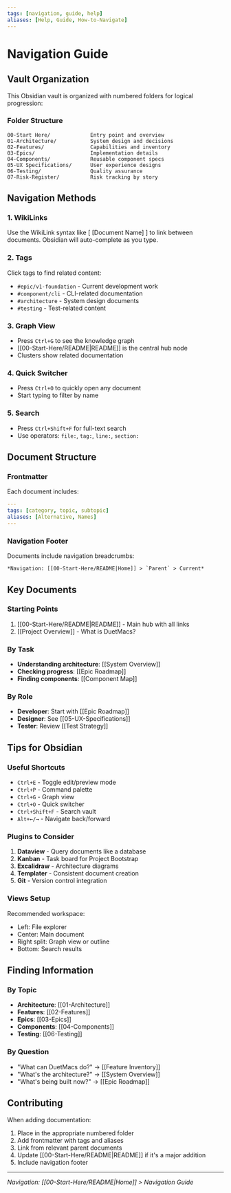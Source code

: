 ```yaml
---
tags: [navigation, guide, help]
aliases: [Help, Guide, How-to-Navigate]
---
```


# Navigation Guide

## Vault Organization

This Obsidian vault is organized with numbered folders for logical progression:

### Folder Structure
```
00-Start Here/             Entry point and overview
01-Architecture/           System design and decisions
02-Features/               Capabilities and inventory
03-Epics/                  Implementation details
04-Components/             Reusable component specs
05-UX Specifications/      User experience designs
06-Testing/                Quality assurance
07-Risk-Register/          Risk tracking by story
```

## Navigation Methods

### 1. WikiLinks
Use the WikiLink syntax like [ [Document Name] ] to link between documents. Obsidian will auto-complete as you type.

### 2. Tags
Click tags to find related content:
- `#epic/v1-foundation` - Current development work
- `#component/cli` - CLI-related documentation
- `#architecture` - System design documents
- `#testing` - Test-related content

### 3. Graph View
- Press `Ctrl+G` to see the knowledge graph
- [[00-Start-Here/README|README]] is the central hub node
- Clusters show related documentation

### 4. Quick Switcher
- Press `Ctrl+O` to quickly open any document
- Start typing to filter by name

### 5. Search
- Press `Ctrl+Shift+F` for full-text search
- Use operators: `file:`, `tag:`, `line:`, `section:`

## Document Structure

### Frontmatter
Each document includes:
```yaml
---
tags: [category, topic, subtopic]
aliases: [Alternative, Names]
---
```

### Navigation Footer
Documents include navigation breadcrumbs:
```
*Navigation: [[00-Start-Here/README|Home]] > `Parent` > Current*
```

## Key Documents

### Starting Points
1. [[00-Start-Here/README|README]] - Main hub with all links
2. [[Project Overview]] - What is DuetMacs?

### By Task
- **Understanding architecture**: [[System Overview]]
- **Checking progress**: [[Epic Roadmap]]
- **Finding components**: [[Component Map]]

### By Role
- **Developer**: Start with [[Epic Roadmap]]
- **Designer**: See [[05-UX-Specifications]]
- **Tester**: Review [[Test Strategy]]

## Tips for Obsidian

### Useful Shortcuts
- `Ctrl+E` - Toggle edit/preview mode
- `Ctrl+P` - Command palette
- `Ctrl+G` - Graph view
- `Ctrl+O` - Quick switcher
- `Ctrl+Shift+F` - Search vault
- `Alt+←/→` - Navigate back/forward

### Plugins to Consider
1. **Dataview** - Query documents like a database
2. **Kanban** - Task board for Project Bootstrap
3. **Excalidraw** - Architecture diagrams
4. **Templater** - Consistent document creation
5. **Git** - Version control integration

### Views Setup
Recommended workspace:
- Left: File explorer
- Center: Main document
- Right split: Graph view or outline
- Bottom: Search results

## Finding Information

### By Topic
- **Architecture**: [[01-Architecture]]
- **Features**: [[02-Features]]  
- **Epics**: [[03-Epics]]
- **Components**: [[04-Components]]
- **Testing**: [[06-Testing]]

### By Question
- "What can DuetMacs do?" → [[Feature Inventory]]
- "What's the architecture?" → [[System Overview]]
- "What's being built now?" → [[Epic Roadmap]]

## Contributing

When adding documentation:
1. Place in the appropriate numbered folder
2. Add frontmatter with tags and aliases
3. Link from relevant parent documents
4. Update [[00-Start-Here/README|README]] if it's a major addition
5. Include navigation footer

---
*Navigation: [[00-Start-Here/README|Home]] > Navigation Guide*
